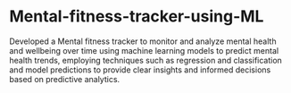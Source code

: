 # Mental-fitness-tracker-using-ML
Developed a Mental fitness tracker to monitor and analyze mental health and wellbeing over time using machine learning models to predict mental health trends, employing techniques such as regression and classification and model predictions to provide clear insights and informed decisions based on predictive analytics. 
